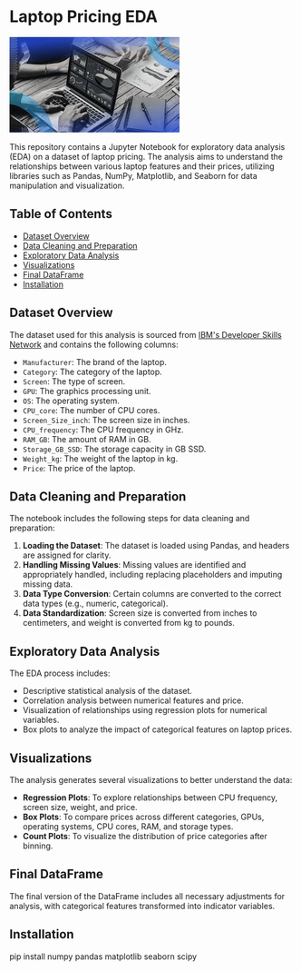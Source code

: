 # Laptop Pricing EDA
![Laptop Pricing EDA](https://github.com/ShaimaaAbdElkhalek/Data-Science-in-Action-Laptop-Pricing-EDA-Wrangling-/blob/main/data/download%20(1).jpeg?raw=true)

This repository contains a Jupyter Notebook for exploratory data analysis (EDA) on a dataset of laptop pricing. The analysis aims to understand the relationships between various laptop features and their prices, utilizing libraries such as Pandas, NumPy, Matplotlib, and Seaborn for data manipulation and visualization.

## Table of Contents
- [Dataset Overview](#dataset-overview)
- [Data Cleaning and Preparation](#data-cleaning-and-preparation)
- [Exploratory Data Analysis](#exploratory-data-analysis)
- [Visualizations](#visualizations)
- [Final DataFrame](#final-dataframe)
- [Installation](#installation)


## Dataset Overview

The dataset used for this analysis is sourced from [IBM's Developer Skills Network](https://cf-courses-data.s3.us.cloud-object-storage.appdomain.cloud/IBMDeveloperSkillsNetwork-DA0101EN-Coursera/laptop_pricing_dataset_base.csv) and contains the following columns:

- `Manufacturer`: The brand of the laptop.
- `Category`: The category of the laptop.
- `Screen`: The type of screen.
- `GPU`: The graphics processing unit.
- `OS`: The operating system.
- `CPU_core`: The number of CPU cores.
- `Screen_Size_inch`: The screen size in inches.
- `CPU_frequency`: The CPU frequency in GHz.
- `RAM_GB`: The amount of RAM in GB.
- `Storage_GB_SSD`: The storage capacity in GB SSD.
- `Weight_kg`: The weight of the laptop in kg.
- `Price`: The price of the laptop.

## Data Cleaning and Preparation

The notebook includes the following steps for data cleaning and preparation:

1. **Loading the Dataset**: The dataset is loaded using Pandas, and headers are assigned for clarity.
2. **Handling Missing Values**: Missing values are identified and appropriately handled, including replacing placeholders and imputing missing data.
3. **Data Type Conversion**: Certain columns are converted to the correct data types (e.g., numeric, categorical).
4. **Data Standardization**: Screen size is converted from inches to centimeters, and weight is converted from kg to pounds.

## Exploratory Data Analysis

The EDA process includes:

- Descriptive statistical analysis of the dataset.
- Correlation analysis between numerical features and price.
- Visualization of relationships using regression plots for numerical variables.
- Box plots to analyze the impact of categorical features on laptop prices.

## Visualizations

The analysis generates several visualizations to better understand the data:

- **Regression Plots**: To explore relationships between CPU frequency, screen size, weight, and price.
- **Box Plots**: To compare prices across different categories, GPUs, operating systems, CPU cores, RAM, and storage types.
- **Count Plots**: To visualize the distribution of price categories after binning.

## Final DataFrame

The final version of the DataFrame includes all necessary adjustments for analysis, with categorical features transformed into indicator variables.
## Installation

pip install numpy pandas matplotlib seaborn scipy


